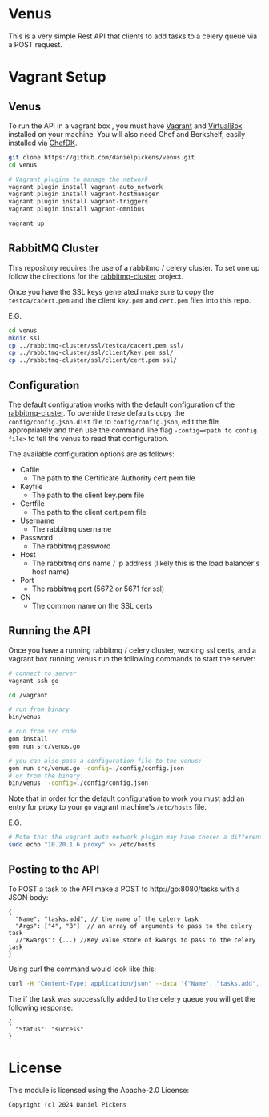# Venus

This is a very simple Rest API that clients to add tasks to a celery queue via a POST request.

# Vagrant Setup

## Venus
To run the API in a vagrant box , you must have [Vagrant](http://www.vagrantup.com/) and
[VirtualBox](https://www.virtualbox.org/) installed on your machine.  You will also need
Chef and Berkshelf, easily installed via [ChefDK](https://downloads.getchef.com/chef-dk/).

```sh
git clone https://github.com/danielpickens/venus.git
cd venus

# Vagrant plugins to manage the network
vagrant plugin install vagrant-auto_network
vagrant plugin install vagrant-hostmanager
vagrant plugin install vagrant-triggers
vagrant plugin install vagrant-omnibus

vagrant up
```

## RabbitMQ Cluster
This repository requires the use of a rabbitmq / celery cluster.  To set one up follow the
directions for the [rabbitmq-cluster](https://github.com/turbine-web/rabbitmq-cluster) project.

Once you have the SSL keys generated make sure to copy the `testca/cacert.pem` and the client `key.pem`
and `cert.pem` files into this repo.

E.G.

```sh
cd venus
mkdir ssl
cp ../rabbitmq-cluster/ssl/testca/cacert.pem ssl/
cp ../rabbitmq-cluster/ssl/client/key.pem ssl/
cp ../rabbitmq-cluster/ssl/client/cert.pem ssl/
```

## Configuration
The default configuration works with the default configuration of the [rabbitmq-cluster](https://github.com/turbine-web/rabbitmq-cluster).
To override these defaults copy the `config/config.json.dist` file to `config/config.json`, edit the file appropriately
and then use the command line flag `-config=<path to config file>` to tell the venus to read that configuration.

The available configuration options are as follows:
* Cafile
  * The path to the Certificate Authority cert pem file
* Keyfile
  * The path to the client key.pem file
* Certfile
  * The path to the client cert.pem file
* Username
  * The rabbitmq username
* Password
  * The rabbitmq password
* Host
  * The rabbitmq dns name / ip address (likely this is the load balancer's host name)
* Port
  * The rabbitmq port (5672 or 5671 for ssl)
* CN
  * The common name on the SSL certs


## Running the API
Once you have a running rabbitmq / celery cluster, working ssl certs, and a vagrant box running venus
run the following commands to start the server:

```sh
# connect to server
vagrant ssh go

cd /vagrant

# run from binary
bin/venus

# run from src code
gom install
gom run src/venus.go

# you can also pass a configuration file to the venus:
gom run src/venus.go -config=./config/config.json
# or from the binary:
bin/venus  -config=./config/config.json

```
Note that in order for the default configuration to work you must add an entry for proxy to your `go` vagrant machine's
`/etc/hosts` file.

E.G.

```sh
# Note that the vagrant auto network plugin may have chosen a different ip for your proxy server.
sudo echo "10.20.1.6 proxy" >> /etc/hosts
```

## Posting to the API
To POST a task to the API make a POST to http://go:8080/tasks with a JSON body:

```
{
  "Name": "tasks.add", // the name of the celery task
  "Args": ["4", "8"]  // an array of arguments to pass to the celery task
  //"Kwargs": {...} //Key value store of kwargs to pass to the celery task
}
```

Using curl the command would look like this:

```sh
curl -H "Content-Type: application/json" --data '{"Name": "tasks.add", "Args": ["4", "8"]}' http://go:8080/tasks
```

The if the task was successfully added to the celery queue you will get the following response:

```
{
  "Status": "success"
}
```

# License
This module is licensed using the Apache-2.0 License:

```
Copyright (c) 2024 Daniel Pickens
```